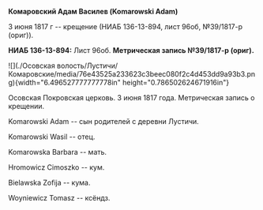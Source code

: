 **Комаровский Адам Василев (Komarowski Adam)**

3 июня 1817 г -- крещение (НИАБ 136-13-894, лист 96об, №39/1817-р
(ориг)).

**НИАБ 136-13-894:** Лист 96об. **Метрическая запись №39/1817-р
(ориг).**

![](./Осовская волость/Лустичи/Комаровские/media/76e43525a233623c3beec080f2c4d453dd9a93b3.png){width="6.496527777777778in"
height="0.786502624671916in"}

Осовская Покровская церковь. 3 июня 1817 года. Метрическая запись о
крещении.

Komarowski Adam -- сын родителей с деревни Лустичи.

Komarowski Wasil -- отец.

Komarowska Barbara -- мать.

Hromowicz Cimoszko -- кум.

Bielawska Zofija -- кума.

Woyniewicz Tomasz -- ксёндз.
